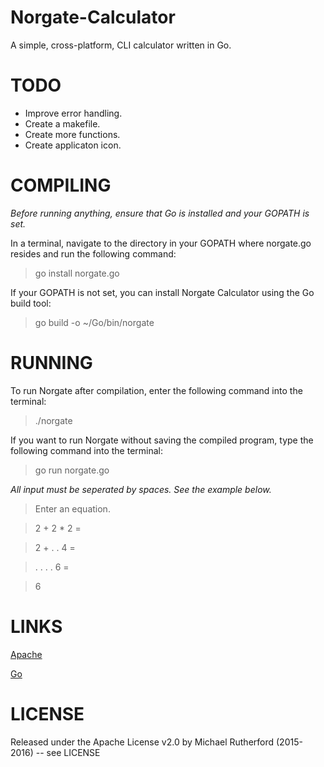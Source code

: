 # Norgate-Calculator
A simple, cross-platform, CLI calculator written in Go.

# TODO
* Improve error handling.
* Create a makefile.
* Create more functions.
* Create applicaton icon.

# COMPILING
_Before running anything, ensure that Go is installed and your GOPATH is set._

In a terminal, navigate to the directory in your GOPATH where norgate.go resides and run the following command:

> go install norgate.go

If your GOPATH is not set, you can install Norgate Calculator using the Go build tool:

> go build -o ~/Go/bin/norgate

# RUNNING
To run Norgate after compilation, enter the following command into the terminal:

> ./norgate

If you want to run Norgate without saving the compiled program, type the following command into the terminal:

> go run norgate.go

_All input must be seperated by spaces. See the example below._

> Enter an equation.

> 2 + 2 * 2 =

> 2 + . . 4 =

> . . . . 6 =

> 6

# LINKS
[Apache](http://www.apache.org/licenses/LICENSE-2.0)

[Go](https://golang.org/)

# LICENSE
Released under the Apache License v2.0 by Michael Rutherford (2015-2016) -- see LICENSE
